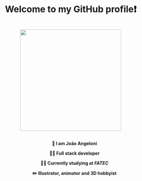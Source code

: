 <h1 align="center">
  Welcome to my GitHub profile❗
</h1>

<br>

<div align="center">
  <img align="center" width="320px" src="https://github.com/jaoangeloni/jaoangeloni/assets/111870271/3b4c6936-2b71-437f-907e-3d2ba8e87a9f"/>
</div>

<br>

<ul width="420" align="center">
  <p><b>👋 I am João Angeloni</b></p>
  <p><b>👨‍💻 Full stack developer</b></p>
  <p><b>👨‍🎓 Currently studying at <i>FATEC</i></b></p>
  <p><b>✏️ Illustrator, animator and 3D hobbyist</b></p>
</ul>



